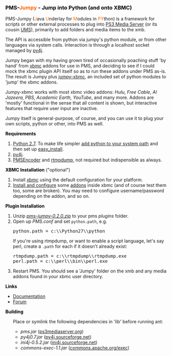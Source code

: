 <H3 style="color:black">PMS-<span style="color:#ff6600">Jumpy</span> - Jump into Python (and onto XBMC)</H3>

PMS-Jumpy (<span style="color:#ff6600">J</span>ava <span style="color:#ff6600">U</span>nderlay for <span style="color:#ff6600">M</span>odules in <span style="color:#ff6600">PY</span>thon) is a framework for scripts or other external processes to plug into <a href="http://www.ps3mediaserver.org/" target="_blank">PS3 Media Server</a> (or its cousin <a href="http://www.universalmediaserver.com/" target="_blank">UMS</a>), primarily to add folders and media items to the xmb.

The API is accessible from python via jumpy's python module, or from other languages via system calls. Interaction is through a localhost socket managed by <a href="http://py4j.sourceforge.net" target="_blank">py4j</a>.

Jumpy began with my having grown tired of occasionally poaching stuff 'by hand' from <a href="http://xbmc.org" target="_blank">xbmc</a> addons for use in PMS, and deciding to see if I could mock the xbmc plugin API itself so as to run these addons under PMS as-is. The result is Jumpy plus <a href="https://github.com/skeptical/jumpy-xbmc">jumpy-xbmc</a>, an included set of python modules to 'jump' the xbmc addons.

Jumpy-xbmc works with most xbmc video addons: <i>Hulu, Free Cable, Al Jazeera, PBS, Academic Earth, YouTube</i>, and many more. Addons are 'mostly' functional in the sense that all content is shown, but interactive features that require user input are inactive.

Jumpy itself is general-purpose, of course, and you can use it to plug your own scripts, python or other, into PMS as well.

<b style="color:black">Requirements</b>
<ol>
<li><a href="http://www.python.org/download/releases/2.7.2/#download" target="_blank">Python 2.7</a>.
To make life simpler <a href="http://superuser.com/questions/143119/how-to-add-python-to-the-windows-path/143121#143121" target="_blank">add python to your system path</a>
and then set up <a href="http://pypi.python.org/pypi/setuptools#installation-instructions" target="_blank">easy_install</a>.
</li>
<li><a href="http://py4j.sourceforge.net/download.html" target="_blank">py4j</a>.
</li>
<li><a href="https://github.com/chocolateboy/pmsencoder" target="_blank">PMSEncoder</a> and
<a href="http://rtmpdump.mplayerhq.hu/" target="_blank">rtmpdump</a>, not required but indispensible as always.
</li>
</ol>

<b style="color:black">XBMC Installation</b> ("optional")
<ol>
<li>Install <a href="http://xbmc.org/download/" target="_blank">xbmc</a> using the default configuration
for your platform.
</li>
<li><a href="http://wiki.xbmc.org/index.php?title=Unofficial_Add-on_Repositories" target="_blank">Install and configure</a>
some <a href="http://wiki.xbmc.org/index.php?title=Category:All_add-ons" target="_blank">addons</a>
inside xbmc (and of course test them too, some are broken). You may need to configure username/password depending
on the addon, and so on.
</li>
</ol>

<b style="color:black">Plugin Installation</b>
<ol>
<li>Unzip <i><a href="https://github.com/downloads/skeptical/jumpy/pms-jumpy-0.2.0.zip">pms-jumpy-0.2.0.zip</a></i> to your pms <i>plugins</i> folder.
</li>
<li>Open up <i>PMS.conf</i> and set <code>python.path</code>, e.g.
<pre>python.path = c:\\Python27\\python</pre>
If you're using rtmpdump, or want to enable a script language, let's say perl, create
a <code>.path</code> for each if it doesn't already exist:
<pre>
rtmpdump.path = c:\\rtmpdump\\rtmpdump.exe
perl.path = c:\\perl\\bin\\perl.exe
</pre>
</li>
<li>Restart PMS. You should see a 'Jumpy' folder on the xmb and any media addons found in your xbmc user directory.
</li>
</ol>
<b style="color:black">Links</b>
<ul>
<li><a href="http://skeptical.github.com/jumpy/readme.html" target="_blank">Documentation</a></li>
<li><a href="http://www.ps3mediaserver.org/forum/viewtopic.php?f=12&t=12518" target="_blank">Forum</a></li>
</ul>

<b style="color:black">Building</b>
<ul>
Place or symlink the following dependencies in 'lib' before running ant:
<ul>
<li><i>pms.jar</i> (<a href="http://www.ps3mediaserver.org/" target="_blank">ps3mediaserver.org</a>)</li>
<li><i>py4j0.7.jar</i> (<a href="http://py4j.sourceforge.net" target="_blank">py4j.sourceforge.net</a>)</li>
<li><i>ini4j-0.5.2.jar</i> (<a href="http://ini4j.sourceforge.net" target="_blank">ini4j.sourceforge.net</a>)</li>
<li><i>commons-exec-1.1.jar</i> (<a href="http://commons.apache.org/exec/" target="_blank">commons.apache.org/exec</a>)</li>
</ul>
</ul>

<!--
<a name=".+?">(.*)</a>
<span class="orange">  -> <span style="color:#ff6600">
<br/>  -> \n
-->
